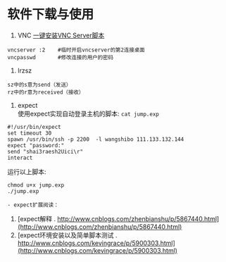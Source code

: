 # 软件下载与使用
1. VNC [一键安装VNC Server脚本](https://github.com/hbulpf/ServerOps/blob/master/fast_run/gnome_kde/vncserver-gnome.md)
```
vncserver :2	#临时开启vncserver的第2连接桌面
vncpasswd       #修改连接的用户的密码
```

1. lrzsz
```
sz中的s意为send（发送）
rz中的r意为received（接收）
```

1. expect  
使用expect实现自动登录主机的脚本: `cat jump.exp`   
```
#!/usr/bin/expect
set timeout 30
spawn /usr/bin/ssh -p 2200  -l wangshibo 111.133.132.144
expect "password:"
send "shai3raesh2Uici\r"
interact
```
运行以上脚本:
```
chmod u+x jump.exp
./jump.exp
```

    - expect扩展阅读：
 1. [expect解释 . http://www.cnblogs.com/zhenbianshu/p/5867440.html](http://www.cnblogs.com/zhenbianshu/p/5867440.html)
 1. [expect环境安装以及简单脚本测试 . http://www.cnblogs.com/kevingrace/p/5900303.html](http://www.cnblogs.com/kevingrace/p/5900303.html)
